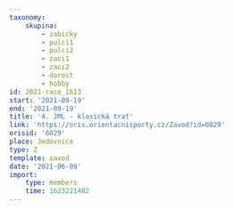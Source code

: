 ```yaml
---
taxonomy:
    skupina:
        - zabicky
        - pulci1
        - pulci2
        - zaci1
        - zaci2
        - dorost
        - hobby
id: 2021-race_1613
start: '2021-09-19'
end: '2021-09-19'
title: '4. JML - klasická trať'
link: 'https://oris.orientacnisporty.cz/Zavod?id=6029'
orisid: '6029'
place: Jedovnice
type: Z
template: zavod
date: '2021-06-09'
import:
    type: members
    time: 1623221402
---
```


